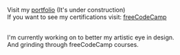 Visit my [portfolio](https://jeremiasry.github.io) (It's under construction)<br/>
If you want to see my certifications visit: [freeCodeCamp](https://www.freecodecamp.org/JeremiasRy) <br/>

<br/>I'm currently working on to better my artistic eye in design. <br/>
And grinding through freeCodeCamp courses. <br/>


